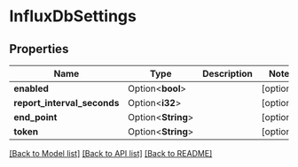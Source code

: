 # InfluxDbSettings

## Properties

Name | Type | Description | Notes
------------ | ------------- | ------------- | -------------
**enabled** | Option<**bool**> |  | [optional]
**report_interval_seconds** | Option<**i32**> |  | [optional]
**end_point** | Option<**String**> |  | [optional]
**token** | Option<**String**> |  | [optional]

[[Back to Model list]](../README.md#documentation-for-models) [[Back to API list]](../README.md#documentation-for-api-endpoints) [[Back to README]](../README.md)


